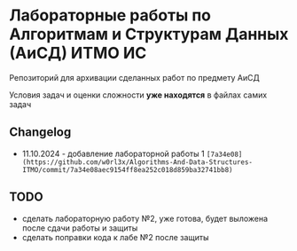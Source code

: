 # Лабораторные работы по Алгоритмам и Структурам Данных (АиСД) ИТМО ИС

Репозиторий для архивации сделанных работ по предмету АиСД

Условия задач и оценки сложности **уже находятся** в файлах самих задач

## Changelog
- 11.10.2024 - добавление лабораторной работы 1 `[7a34e08](https://github.com/w0rl3x/Algorithms-And-Data-Structures-ITMO/commit/7a34e08aec9154ff8ea252c018d859ba32741bb8)`

## TODO
- сделать лабораторную работу №2, уже готова, будет выложена после сдачи работы и защиты
- сделать поправки кода к лабе №2 после защиты
